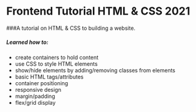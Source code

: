 # Frontend Tutorial HTML & CSS 2021
###A tutorial on HTML & CSS to building a website.

##### Learned how to:
- create containers to hold content
- use CSS to style HTML elements
- show/hide elements by adding/removing classes from elements
- basic HTML tags/attributes
- container positioning
- responsive design
- margin/padding
- flex/grid display
